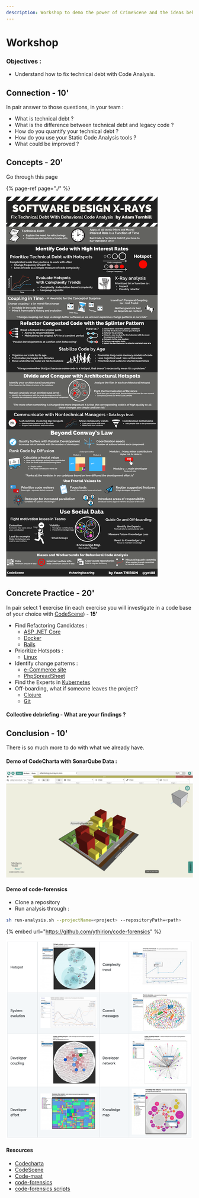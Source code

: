 ```yaml
---
description: Workshop to demo the power of CrimeScene and the ideas behind it.
---
```


# Workshop

### Objectives :

* Understand how to fix technical debt with Code Analysis.

## Connection - 10'

In pair answer to those questions, in your team :

* What is technical debt ?
* What is the difference between technical debt and legacy code ?
* How do you quantify your technical debt ?
* How do you use your Static Code Analysis tools ?
* What could be improved ?

## Concepts - 20'

Go through this page

{% page-ref page="./" %}

![](../../.gitbook/assets/software-design-x-rays.png)

## Concrete Practice - 20'

In pair select 1 exercise \(in each exercise you will investigate in a code base of your choice with [CodeScene](https://codescene.io/)\) - **15'**

* Find Refactoring Candidates :
  * [ASP .NET Core](https://codescene.io/projects/1690/jobs/52744/results/code/hotspots/system-map)
  * [Docker](https://codescene.io/projects/169/jobs/3964/results/code/hotspots/system-map)
  * [Rails](https://codescene.io/projects/1699/jobs/4265/results/code/hotspots/system-map)
* Prioritize Hotspots :
  * [Linux](https://codescene.io/projects/1740/jobs/4358/results/code/hotspots/system-map)
* Identify change patterns :
  * [e-Commerce site](https://codescene.io/projects/1593/jobs/3920/results/code/temporalcoupling/by-commits)
  * [PhpSpreadSheet](https://codescene.io/projects/1579/jobs/3839/results/code/temporalcoupling/by-commits)
* Find the Experts in [Kubernetes](https://codescene.io/projects/1823/jobs/4598/results/social/knowledge/individuals)
* Off-boarding, what if someone leaves the project?
  * [Clojure](https://codescene.io/projects/1824/jobs/4597/results/social/knowledge/individuals?aspect=loss)
  * [Git](https://codescene.io/projects/1664/jobs/4156/results/social/knowledge/individuals?aspect=loss)

#### Collective debriefing - What are your findings ?

## Conclusion - 10'

There is so much more to do with what we already have.

#### Demo of CodeCharta with SonarQube Data :

![](../../.gitbook/assets/image%20%28593%29.png)

#### Demo of code-forensics

* Clone a repository
* Run analysis through :

```bash
sh run-analysis.sh --projectName=<project> --repositoryPath=<path>
```

{% embed url="https://github.com/ythirion/code-forensics" %}

![](../../.gitbook/assets/image%20%28594%29.png)

#### Resources

* [Codecharta](https://github.com/MaibornWolff/codecharta)
* [CodeScene](https://codescene.com/)
* [Code-maat](https://github.com/adamtornhill/code-maat)
* [code-forensics](https://github.com/smontanari/code-forensics)
* [code-forensics scripts](https://github.com/ythirion/code-forensics)

